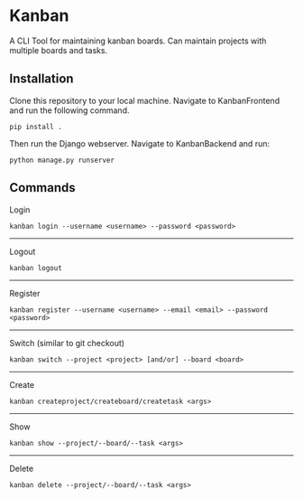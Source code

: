 # Kanban

A CLI Tool for maintaining kanban boards.
Can maintain projects with multiple boards and tasks.

## Installation

Clone this repository to your local machine. Navigate to KanbanFrontend and run the following command.

```
pip install .
```

Then run the Django webserver. Navigate to KanbanBackend and run:

```
python manage.py runserver
```

## Commands

Login

```
kanban login --username <username> --password <password>
```

---

Logout

```
kanban logout
```

---

Register

```
kanban register --username <username> --email <email> --password  <password>
```

---

Switch (similar to git checkout)

```
kanban switch --project <project> [and/or] --board <board>
```

---

Create

```
kanban createproject/createboard/createtask <args>
```

---

Show

```
kanban show --project/--board/--task <args>
```

---

Delete

```
kanban delete --project/--board/--task <args>
```

